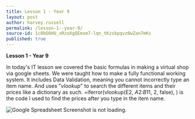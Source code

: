 ```yaml
---
title: Lesson 1 - Year 9
layout: post
author: harvey.russell
permalink: /lesson-1--year-9/
source-id: 1c0bDOHU_xRzoXgQEmxm7-lqn_tKzsbpqvz0wZan7mKs
published: true
---
```

**Lesson 1 - Year 9**

In today's IT lesson we covered the basic formulas in making a virtual shop via google sheets. We were taught how to make a fully functional working system. It includes Data Validation, meaning you cannot incorrectly type an item name. And uses "*vlookup*" to search the different items and their prices like a dictionary as such. =iferror(vlookup(E2, $A$2:$B$11, 2, false), ) is the code I used to find the prices after you type in the item name.

<a> <img src="http://i64.tinypic.com/4qpuue.png" border="0" alt="Google Spreadsheet Screenshot is not loading."></a>
